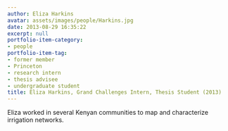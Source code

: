 ```yaml
---
author: Eliza Harkins
avatar: assets/images/people/Harkins.jpg
date: 2013-08-29 16:35:22
excerpt: null
portfolio-item-category:
- people
portfolio-item-tag:
- former member
- Princeton
- research intern
- thesis advisee
- undergraduate student
title: Eliza Harkins, Grand Challenges Intern, Thesis Student (2013)
---
```


 

Eliza  worked in several Kenyan communities to map and characterize irrigation networks.